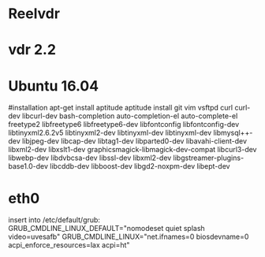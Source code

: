 # Reelvdr
# vdr 2.2
# Ubuntu 16.04

#installation
apt-get install aptitude
aptitude install git vim vsftpd curl curl-dev libcurl-dev bash-completion auto-completion-el auto-complete-el freetype2 libfreetype6 libfreetype6-dev libfontconfig libfontconfig-dev libtinyxml2.6.2v5 libtinyxml2-dev libtinyxml-dev libtinyxml-dev libmysql++-dev libjpeg-dev libcap-dev libtag1-dev libparted0-dev libavahi-client-dev libxml2-dev libxslt1-dev graphicsmagick-libmagick-dev-compat libcurl3-dev libwebp-dev libdvbcsa-dev libssl-dev libxml2-dev libgstreamer-plugins-base1.0-dev libcddb-dev libboost-dev libgd2-noxpm-dev libept-dev

# eth0
insert into /etc/default/grub:
GRUB_CMDLINE_LINUX_DEFAULT="nomodeset quiet splash video=uvesafb"
GRUB_CMDLINE_LINUX="net.ifnames=0 biosdevname=0 acpi_enforce_resources=lax acpi=ht"

